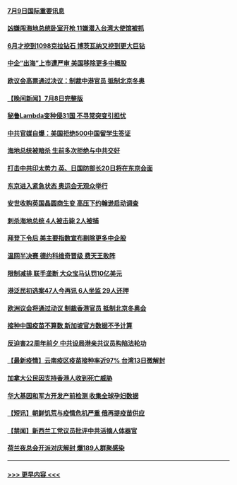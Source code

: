 #### [7月9日国际重要讯息](../pages/prog202/a103161659.md?t=07091901) 
#### [凶嫌闯海地总统卧室开枪 11嫌潜入台湾大使馆被抓](../pages/prog202/a103161600.md?t=07091901) 
#### [6月才挖到1098克拉钻石 博茨瓦纳又挖到更大巨钻](../pages/prog202/a103161586.md?t=07091901) 
#### [中企“出海”上市遭严审 美国移除更多中概股](../pages/prog202/a103161533.md?t=07091901) 
#### [欧议会高票通过决议：制裁中港官员 抵制北京冬奥](../pages/prog202/a103161437.md?t=07091901) 
#### [【晚间新闻】7月8日完整版](../pages/prog202/a103161455.md?t=07091901) 
#### [秘鲁Lambda变种侵31国 不寻常突变引担忧](../pages/prog202/a103160406.md?t=07091901) 
#### [中共官媒自爆：美国拒绝500中国留学生签证](../pages/prog202/a103159516.md?t=07091901) 
#### [海地总统被暗杀 生前多次拒绝与中共交好](../pages/prog202/a103160955.md?t=07091901) 
#### [打击中共印太势力 英、日国防部长20日将在东京会面](../pages/prog202/a103161061.md?t=07091901) 
#### [东京进入紧急状态 奥运会无观众举行](../pages/prog202/a103161283.md?t=07091901) 
#### [安世收购英国晶圆商生变 高压下约翰逊启动调查](../pages/prog202/a103161273.md?t=07091901) 
#### [刺杀海地总统 4人被击毙 2人被捕](../pages/prog202/a103161268.md?t=07091901) 
#### [拜登下令后 美主要指数宣布剔除更多中企股](../pages/prog202/a103161235.md?t=07091901) 
#### [温网半决赛 德约科维奇晋级 费天王败阵](../pages/prog202/a103161232.md?t=07091901) 
#### [限制减排 联手垄断 大众宝马认罚10亿美元](../pages/prog202/a103161202.md?t=07091901) 
#### [港泛民初选案47人今再讯 6人坐监 29人还押](../pages/prog202/a103161052.md?t=07091901) 
#### [欧洲议会将通过动议 制裁香港官员 抵制北京冬奥会](../pages/prog202/a103161076.md?t=07091901) 
#### [接种中国疫苗不算数 新加坡官方数据不予计算](../pages/prog202/a103160947.md?t=07091901) 
#### [反迫害22周年前夕 中共设局港亲共议员构陷法轮功](../pages/prog202/a103161055.md?t=07091901) 
#### [【最新疫情】云南疫区疫苗接种率近97% 台湾13日微解封](../pages/prog202/a103161072.md?t=07091901) 
#### [加拿大公民因支持香港人收到死亡威胁](../pages/prog202/a103161065.md?t=07091901) 
#### [华大基因和军方开发产前检测 收集全球孕妇数据](../pages/prog202/a103161005.md?t=07091901) 
#### [【短讯】朝鲜饥荒与疫情危机严重 俄再提疫苗供应](../pages/prog202/a103161000.md?t=07091901) 
#### [【禁闻】新西兰工党议员批评中共活摘人体器官](../pages/prog202/a103160994.md?t=07091901) 
#### [荷兰夜总会开派对庆解封 爆189人群聚感染](../pages/prog202/a103160944.md?t=07091901) 

----
#### [ >>> 更早内容 <<< ](../indexes/prog202-earlier.md)
